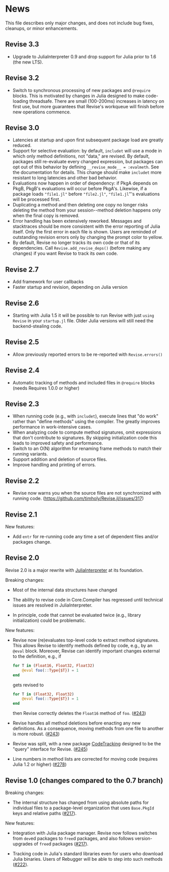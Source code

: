 # News

This file describes only major changes, and does not include bug fixes,
cleanups, or minor enhancements.

## Revise 3.3

* Upgrade to JuliaInterpreter 0.9 and drop support for Julia prior to 1.6 (the new LTS).

## Revise 3.2

* Switch to synchronous processing of new packages and `@require` blocks.
  This is motivated by changes in Julia designed to make code-loading threadsafe.
  There are small (100-200ms) increases in latency on first use, but more guarantees that
  Revise's workqueue will finish before new operations commence.

## Revise 3.0

* Latencies at startup and upon first subsequent package load are greatly reduced.
* Support for selective evaluation: by default, `includet` will use a mode in which only
  method definitions, not "data," are revised. By default, packages still
  re-evaluate every changed expression, but packages can opt out of this behavior
  by defining `__revise_mode__ = :evalmeth`. See the documentation for details.
  This change should make `includet` more resistant to long latencies and other bad behavior.
* Evaluations now happen in order of dependency: if PkgA depends on PkgB,
  PkgB's evaluations will occur before PkgA's. Likewise, if a package loads `"file1.jl"` before
  `"file2.jl"`, `"file1.jl`"'s evaluations will be processed first.
* Duplicating a method and then deleting one copy no longer risks deleting the method from your
  session--method deletion happens only when the final copy is removed.
* Error handling has been extensively reworked. Messages and stacktraces should be more consistent
  with the error reporting of Julia itself. Only the first error in each file is shown.
  Users are reminded of outstanding revision errors only by changing the prompt color to yellow.
* By default, Revise no longer tracks its own code or that of its dependencies.
  Call `Revise.add_revise_deps()` (before making any changes) if you want Revise to track its
  own code.

## Revise 2.7

* Add framework for user callbacks
* Faster startup and revision, depending on Julia version

## Revise 2.6

* Starting with Julia 1.5 it will be possible to run Revise with just `using Revise`
  in your `startup.jl` file. Older Julia versions will still need the
  backend-stealing code.

## Revise 2.5

* Allow previously reported errors to be re-reported with `Revise.errors()`

## Revise 2.4

* Automatic tracking of methods and included files in `@require` blocks
  (needs Requires 1.0.0 or higher)

## Revise 2.3

* When running code (e.g., with `includet`), execute lines that "do work" rather than
  "define methods" using the compiler. The greatly improves performance in
  work-intensive cases.
* When analyzing code to compute method signatures, omit expressions that don't contribute
  to signatures. By skipping initialization code this leads to improved safety and
  performance.
* Switch to an O(N) algorithm for renaming frame methods to match their running variants.
* Support addition and deletion of source files.
* Improve handling and printing of errors.

## Revise 2.2

* Revise now warns you when the source files are not synchronized with running code.
  (https://github.com/timholy/Revise.jl/issues/317)

## Revise 2.1

New features:

* Add `entr` for re-running code any time a set of dependent files and/or
  packages change.

## Revise 2.0

Revise 2.0 is a major rewrite with
[JuliaInterpreter](https://github.com/JuliaDebug/JuliaInterpreter.jl)
at its foundation.

Breaking changes:

* Most of the internal data structures have changed

* The ability to revise code in Core.Compiler has regressed until technical
  issues are resolved in JuliaInterpreter.

* In principle, code that cannot be evaluated twice (e.g., library initialization)
  could be problematic.

New features:

* Revise now (re)evaluates top-level code to extract method signatures. This allows
  Revise to identify methods defined by code, e.g., by an `@eval` block.
  Moreover, Revise can identify important changes external to the definition, e.g.,
  if

  ```julia
  for T in (Float16, Float32, Float32)
      @eval foo(::Type{$T}) = 1
  end
  ```

  gets revised to

  ```julia
  for T in (Float32, Float32)
      @eval foo(::Type{$T}) = 1
  end
  ```

  then Revise correctly deletes the `Float16` method of `foo`. ([#243])

* Revise handles all method deletions before enacting any new definitions.
  As a consequence, moving methods from one file to another is more robust.
  ([#243])

* Revise was split, with a new package
  [CodeTracking](https://github.com/timholy/CodeTracking.jl)
  designed to be the "query" interface for Revise. ([#245])

* Line numbers in method lists are corrected for moving code (requires Julia 1.2 or higher)
  ([#278])

## Revise 1.0 (changes compared to the 0.7 branch)

Breaking changes:

* The internal structure has changed from using absolute paths for
  individual files to a package-level organization that uses
  `Base.PkgId` keys and relative paths ([#217]).

New features:

* Integration with Julia package manager. Revise now follows switches
  from `dev`ed packages to `free`d packages, and also follows
  version-upgrades of `free`d packages ([#217]).

* Tracking code in Julia's standard libraries even for users who
  download Julia binaries. Users of Rebugger will be able to step into
  such methods ([#222]).

[#217]: https://github.com/timholy/Revise.jl/pull/217
[#222]: https://github.com/timholy/Revise.jl/pull/222
[#243]: https://github.com/timholy/Revise.jl/pull/243
[#245]: https://github.com/timholy/Revise.jl/pull/245
[#278]: https://github.com/timholy/Revise.jl/pull/278
